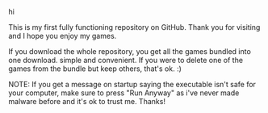 hi

This is my first fully functioning repository on GitHub. Thank you for visiting and I hope you enjoy my games.

If you download the whole repository, you get all the games bundled into one download. simple and convenient. If you were to delete one of the games from the bundle but keep others, that's ok. :)

NOTE: If you get a message on startup saying the executable isn't safe for your computer, make sure to press "Run Anyway" as i've never made malware before and it's ok to trust me. Thanks!
